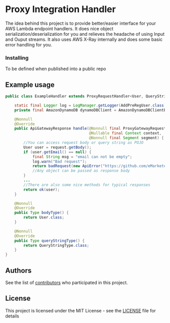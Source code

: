 # Proxy Integration Handler

The idea behind this project is to provide better/easier interface for your AWS Lambda endpoint handlers.
It does nice object serialization/deserialization for you and relieves the headache of using Input and Ouput streams.
It also uses AWS X-Ray internally and does some basic error handling for you.

### Installing

To be defined when published into a public repo

## Example usage

```java
public class ExampleHandler extends ProxyRequestHandler<User, QueryStringType> {

    static final Logger log = LogManager.getLogger(AddPreRegUser.class);
    private final AmazonDynamoDB dynamoDBClient = AmazonDynamoDBClientBuilder.standard().build();

    @Nonnull
    @Override
    public ApiGatewayResponse handle(@Nonnull final ProxyGatewayRequest<User, Object> request,
                                     @Nullable final Context context,
                                     @Nonnull final Segment segment) {
        //You can access request body or query string as POJO
        User user = request.getBody(); 
        if (user.getEmail() == null) {
            final String msg = "email can not be empty";
            log.warn("Bad request");
            return badRequest(new ApiError("https://github.com/eMarketeerSE/user-service", msg));
            //Any object can be passed as response body
        }
        ...
        //There are also some nice methods for typical responses
        return ok(user);
    }

    @Nonnull
    @Override
    public Type bodyType() {
        return User.class;
    }

    @Nonnull
    @Override
    public Type queryStringType() {
        return QueryStringType.class;
    }
}
```

## Authors

See the list of [contributors](https://github.com/eMarketeerSE/proxy-integration-handler/graphs/contributors) who participated in this project.

## License

This project is licensed under the MIT License - see the [LICENSE](LICENSE) file for details

